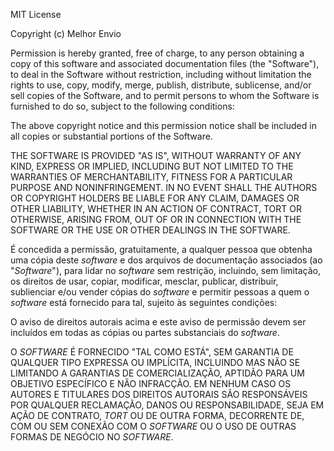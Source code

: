 MIT License

Copyright (c) Melhor Envio

Permission is hereby granted, free of charge, to any person obtaining a copy
of this software and associated documentation files (the "Software"), to deal
in the Software without restriction, including without limitation the rights
to use, copy, modify, merge, publish, distribute, sublicense, and/or sell
copies of the Software, and to permit persons to whom the Software is
furnished to do so, subject to the following conditions:

The above copyright notice and this permission notice shall be included in all
copies or substantial portions of the Software.

THE SOFTWARE IS PROVIDED "AS IS", WITHOUT WARRANTY OF ANY KIND, EXPRESS OR
IMPLIED, INCLUDING BUT NOT LIMITED TO THE WARRANTIES OF MERCHANTABILITY,
FITNESS FOR A PARTICULAR PURPOSE AND NONINFRINGEMENT. IN NO EVENT SHALL THE
AUTHORS OR COPYRIGHT HOLDERS BE LIABLE FOR ANY CLAIM, DAMAGES OR OTHER
LIABILITY, WHETHER IN AN ACTION OF CONTRACT, TORT OR OTHERWISE, ARISING FROM,
OUT OF OR IN CONNECTION WITH THE SOFTWARE OR THE USE OR OTHER DEALINGS IN THE
SOFTWARE.

É concedida a permissão, gratuitamente, a qualquer pessoa que obtenha uma cópia deste *software* e dos arquivos de documentação associados (ao "*Software*"), para lidar no *software* sem restrição, incluindo, sem limitação, os direitos de usar, copiar, modificar, mesclar, publicar, distribuir, sublienciar e/ou  vender cópias do *software* e permitir pessoas a quem o *software* está fornecido para tal, sujeito às seguintes condições: 

O aviso de direitos autorais acima e este aviso de permissão devem ser incluídos em todas as cópias ou partes substanciais do *software*.

O *SOFTWARE* É FORNECIDO "TAL COMO ESTÁ", SEM GARANTIA DE QUALQUER TIPO EXPRESSA OU IMPLÍCITA, INCLUINDO MAS NÃO SE LIMITANDO A GARANTIAS DE COMERCIALIZAÇÃO, APTIDÃO PARA UM OBJETIVO ESPECÍFICO E NÃO INFRACÇÃO. EM NENHUM CASO OS AUTORES E TITULARES DOS DIREITOS AUTORAIS SÃO RESPONSÁVEIS POR QUALQUER RECLAMAÇÃO, DANOS OU RESPONSABILIDADE, SEJA EM AÇÃO DE CONTRATO, *TORT* OU DE OUTRA FORMA, DECORRENTE DE, COM OU SEM CONEXÃO COM O *SOFTWARE* OU O USO DE OUTRAS FORMAS DE NEGÓCIO NO *SOFTWARE*.